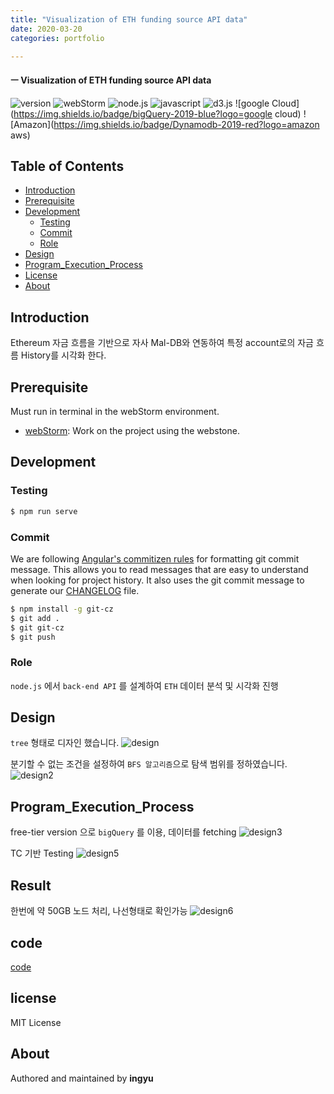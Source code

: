```yaml
---
title: "Visualization of ETH funding source API data"
date: 2020-03-20
categories: portfolio

---
```

#### ㅡ Visualization of ETH funding source API data

![version](https://img.shields.io/badge/version-0.0.1-orange?)
![webStorm](https://img.shields.io/badge/webStorm-2019.3.4-blue?logo=webStorm)
![node.js](https://img.shields.io/badge/node.js-12.16.1-green?logo=node.js)
![javascript](https://img.shields.io/badge/javascript-es6-yellow?logo=javascript)
![d3.js](https://img.shields.io/badge/d3.js-5.15.0-orange?logo=d3.js)
![google Cloud](https://img.shields.io/badge/bigQuery-2019-blue?logo=google cloud)
![Amazon](https://img.shields.io/badge/Dynamodb-2019-red?logo=amazon aws)



## Table of Contents

- [Introduction](#introduction)
- [Prerequisite](#prerequisite)
- [Development](#development)
  - [Testing](#testing)
  - [Commit](#commit)
  - [Role](#role)
- [Design](#design)
- [Program_Execution_Process](#program_execution_process)
- [License](#license)
- [About](#about)

## Introduction
Ethereum 자금 흐름을 기반으로 자사 Mal-DB와 연동하여 특정 account로의 자금 흐름 History를 시각화 한다.

## Prerequisite

Must run in terminal in the webStorm environment.

- [webStorm](https://www.jetbrains.com/ko-kr/webstorm/download/#section=mac): Work on the project using the webstone.

## Development

### Testing

```bash
$ npm run serve
```
### Commit

We are following [Angular's commitizen rules](https://github.com/angular/angular.js/blob/master/DEVELOPERS.md#-git-commit-guidelines) for formatting git commit message. This allows you to read messages that are easy to understand when looking for project history. It also uses the git commit message to generate our [CHANGELOG](/CHANGELOG.md) file.
```bash
$ npm install -g git-cz
$ git add .
$ git git-cz
$ git push
```

### Role
`node.js` 에서 `back-end API` 를 설계하여 `ETH` 데이터 분석 및 시각화 진행

## Design

`tree` 형태로 디자인 했습니다. 
![design](../../assets/images/eth/eth.png)

분기할 수 없는 조건을 설정하여 `BFS 알고리즘`으로 탐색 범위를 정하였습니다. 
![design2](../../assets/images/eth/eth2.png)

## Program_Execution_Process
free-tier version 으로 `bigQuery` 를 이용, 데이터를 fetching
![design3](../../assets/images/eth/eth3.png)

TC 기반 Testing
![design5](../../assets/images/eth/eth5.png)

## Result
한번에 약 50GB 노드 처리, 나선형태로 확인가능
![design6](../../assets/images/eth/eth6.png)

## code
[code]

## license
MIT License

## About

Authored and maintained by **ingyu**


[jekyll-docs]: https://jekyllrb.com/docs/home
[jekyll-gh]:   https://github.com/jekyll/jekyll
[jekyll-talk]: https://talk.jekyllrb.com/
[code]: https://github.com/lllilllilllilili/hufs_projects/blob/master/OperatingSystem/Heart%20rate%20measurement.c
